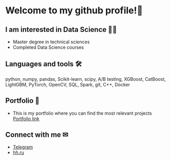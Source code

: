 # Welcome to my github profile!👋
## I am interested in Data Science 👩‍🎓
- Master degree in technical sciences
- Completed Data Science courses
## Languages and tools 🛠
python, numpy, pandas, Scikit-learn, scipy, A/B testing, XGBoost, CatBoost, LightGBM, PyTorch, OpenCV, SQL, Spark, git, C++, Docker
## Portfolio 🎯
- This is my portfolio where you can find the most relevant projects [Portfolio link](https://github.com/BGSs2019/Portfolio)
## Connect with me ✉
- [Telegram](https://t.me/gb98q)
- [hh.ru](https://hh.ru/resume/f6c305cdff0e24cce90039ed1f75665345484c)
